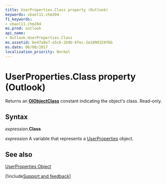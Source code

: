 ```yaml
---
title: UserProperties.Class property (Outlook)
keywords: vbaol11.chm204
f1_keywords:
- vbaol11.chm204
ms.prod: outlook
api_name:
- Outlook.UserProperties.Class
ms.assetid: be47a8e7-a5cb-2b9b-6fec-2e1090329f6b
ms.date: 06/08/2017
localization_priority: Normal
---
```



# UserProperties.Class property (Outlook)

Returns an  **[OlObjectClass](Outlook.OlObjectClass.md)** constant indicating the object's class. Read-only.


## Syntax

_expression_.**Class**

_expression_ A variable that represents a [UserProperties](Outlook.UserProperties.md) object.


## See also


[UserProperties Object](Outlook.UserProperties.md)

[!include[Support and feedback](~/includes/feedback-boilerplate.md)]